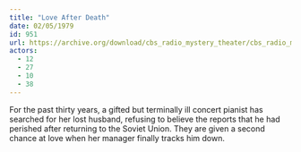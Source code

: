 ```yaml
---
title: "Love After Death"
date: 02/05/1979
id: 951
url: https://archive.org/download/cbs_radio_mystery_theater/cbs_radio_mystery_theater-0951-1000.zip/cbs_radio_mystery_theater-0951-1000%2Fcbsrmt_0951_love_after_death.mp3
actors:
  - 12
  - 27
  - 10
  - 38
---
```

For the past thirty years, a gifted but terminally ill concert pianist has searched for her lost husband, refusing to believe the reports that he had perished after returning to the Soviet Union. They are given a second chance at love when her manager finally tracks him down.